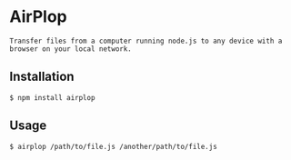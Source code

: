 # AirPlop

	Transfer files from a computer running node.js to any device with a browser on your local network.

## Installation
	
	$ npm install airplop

## Usage 
	
	$ airplop /path/to/file.js /another/path/to/file.js
